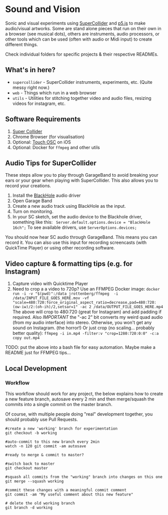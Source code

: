 # Sound and Vision

Sonic and visual experiments using [SuperCollider](https://supercollider.github.io/) and [p5.js](https://p5js.org/) to make audio/visual artworks. Some are stand alone pieces that run on their own in a browser (see musical dots), others are instruments, audio processors, or other tools which can be used (often with audio or Midi input) to create different things.

Check individual folders for specific projects & their respective READMEs.

## What's in here?
* `supercollider` - SuperCollider instruments, experiments, etc. (Quite messy right now.)
* `web` - Things which run in a web browser
* `utils` - Utilities for stitching together video and audio files, resizing videos for instagram, etc.


## Software Requirements
1. [Super Collider](https://supercollider.github.io/)
2. Chrome Browser (for visualisation)
3. Optional: [Touch OSC](https://hexler.net/products/touchosc) on iOS
4. Optional: Docker for `ffmpeg` and other utils

## Audio Tips for SuperCollider
These steps allow you to play through GarageBand to avoid breaking your ears or your gear when playing with SuperCollider. This also allows you to record your creations.

1. Install the [BlackHole](https://github.com/ExistentialAudio/BlackHole) audio driver
2. Open Garage Band 
3. Create a new audio track using BlackHole as the input.
4. Turn on monitoring.
5. In your SC sketch, set the audio device to the Blackhole driver, something like this: ` Server.default.options.device = "BlackHole 16ch";`
To see available drivers, use `ServerOptions.devices;`

You should now hear SC audio through GarageBand. This means you can record it. You can also use this input for recording screencasts (with QuickTime Player) or using other recording software. 


## Video capture & formatting tips (e.g. for Instagram)
1. Capture video with Quicktime Player
2. Need to crop a a video to 720p? Use an FFMPEG Docker image:
`docker run -i -v "$(pwd)":/data jrottenberg/ffmpeg  -i /data/INPUT_FILE_GOES_HERE.mov -vf "scale=480:720:force_original_aspect_ratio=decrease,pad=480:720:(ow-iw)/2:(oh-ih)/2,setsar=1" -ac 2 /data/OUTPUT_FILE_GOES_HERE.mp4`
The above will crop to 480:720 (great for Instagram) and add padding if required. Also *IMPORTANT* the "-ac 2" bit converts my weird quad audio (from my audio interface) into stereo. Otherwise, you won't get any sound on Instagram. (the horror!)
Or just crop (no scaling... probably better quality): `ffmpeg -i in.mp4 -filter:v "crop=1280:720:0:0" -c:a copy out.mp4`

TODO:  put the above into a bash file for easy automation. Maybe make a README just for FFMPEG tips...

## Local Development

### Workflow
This workflow should work for any project, the below explains how to create a new feature branch, autosave every 2 min and then merge/squash the commits into a single commit on the master branch.

Of course, with multiple people doing "real" development together, you should probably use Pull Requests.

```
#create a new 'working' branch for experimentation
git checkout -b working

#auto-commit to this new branch every 2min
watch -n 120 git commit -am autosave

#ready to merge & commit to master?

#switch back to master
git checkout master

#squash all commits from the "working" branch into changes on this one
git merge --squash working

#commit these changes with a meaningful commit comment
git commit -am "My useful comment about this new feature"

# delete the old working branch
git branch -d working
```
